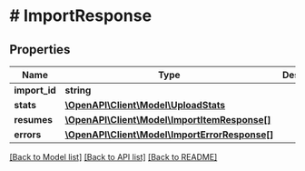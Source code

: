 # # ImportResponse

## Properties

Name | Type | Description | Notes
------------ | ------------- | ------------- | -------------
**import_id** | **string** |  |
**stats** | [**\OpenAPI\Client\Model\UploadStats**](UploadStats.md) |  |
**resumes** | [**\OpenAPI\Client\Model\ImportItemResponse[]**](ImportItemResponse.md) |  |
**errors** | [**\OpenAPI\Client\Model\ImportErrorResponse[]**](ImportErrorResponse.md) |  | [optional]

[[Back to Model list]](../../README.md#models) [[Back to API list]](../../README.md#endpoints) [[Back to README]](../../README.md)
